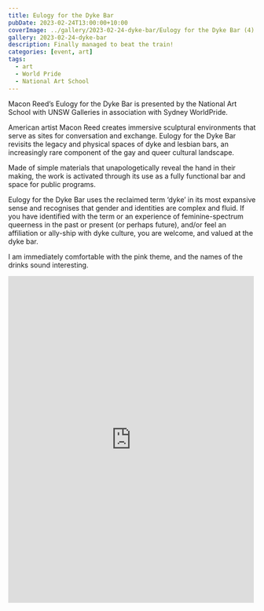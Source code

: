 ```yaml
---
title: Eulogy for the Dyke Bar
pubDate: 2023-02-24T13:00:00+10:00
coverImage: ../gallery/2023-02-24-dyke-bar/Eulogy for the Dyke Bar (4).jpeg
gallery: 2023-02-24-dyke-bar
description: Finally managed to beat the train!
categories: [event, art]
tags:
  - art
  - World Pride
  - National Art School
---
```


Macon Reed’s Eulogy for the Dyke Bar is presented by the National Art School with UNSW Galleries in association with Sydney WorldPride.

American artist Macon Reed creates immersive sculptural environments that serve as sites for conversation and exchange. Eulogy for the Dyke Bar revisits the legacy and physical spaces of dyke and lesbian bars, an increasingly rare component of the gay and queer cultural landscape.

Made of simple materials that unapologetically reveal the hand in their making, the work is activated through its use as a fully functional bar and space for public programs.

Eulogy for the Dyke Bar uses the reclaimed term ‘dyke’ in its most expansive sense and recognises that gender and identities are complex and fluid. If you have identified with the term or an experience of feminine-spectrum queerness in the past or present (or perhaps future), and/or feel an affiliation or ally-ship with dyke culture, you are welcome, and valued at the dyke bar.

I am immediately comfortable with the pink theme, and the names of the drinks sound interesting.

<iframe src="https://www.facebook.com/plugins/post.php?href=https%3A%2F%2Fwww.facebook.com%2Fchris1.tham%2Fposts%2Fpfbid02cfsgCNFiFc7MYbMNPUV7GkJHfzSNiUyTq5rMnTRjha5hUThrTmyqUY74UY2GNFTWl&show_text=true&width=500" width="500" height="665" style="border:none;overflow:hidden" scrolling="no" frameborder="0" allowfullscreen="true" allow="autoplay; clipboard-write; encrypted-media; picture-in-picture; web-share"></iframe>
